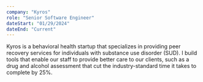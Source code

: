 ```yaml
---
company: "Kyros"
role: "Senior Software Engineer"
dateStart: "01/29/2024"
dateEnd: "Current"
---
```


Kyros is a behavioral health startup that specializes in providing peer recovery services for individuals with substance use disorder (SUD). I build tools that enable our staff to provide better care to our clients, such as a drug and alcohol assessment that cut the industry-standard time it takes to complete by 25%.
